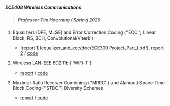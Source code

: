 ##### ECE408 Wireless Communications

> ##### Professor Tim Hoerning / Spring 2020

1. Equalizers (DFE, MLSE) and Error Correction Coding (''ECC''; Linear Block, RS, BCH, Convolutional/Viterbi)

   - [report 1](equalizer_and_ecc/doc/ECE300 Project_Part_I.pdf), [report 2](equalizer_and_ecc/doc/ECE300_Project_Part_II.pdf) / [code](wc_equalier,ecc_recap_sp20_matlab.pdf)

2. Wireless LAN IEEE 802.11b (''WiFi-1'')

   - [report](wlan802.11b/doc/wlan802.11b_report.pdf) / [code](wlan802.11b/doc/wlan80211b_packetframe.pdf)

3. Maximal-Ratio Receiver Combining (''MRRC'') and Alamouti Space-Time Block Coding (''STBC'') Diversity Schemes
   - [report](tx_rx_diversity_schemes/doc/mrrc_alamouti_report.pdf) / [code](tx_rx_diversity_schemes/doc/mrrc_alamouti_sim_code.pdf)
